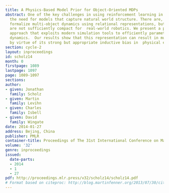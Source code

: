 ```yaml
---
title: A Physics-Based Model Prior for Object-Oriented MDPs
abstract: One of the key challenges in using reinforcement learning in robotics is
  the need for models that capture natural world structure. There are, methods that
  formalize multi-object dynamics using relational representations, but these methods
  are not sufficiently compact for  real-world robotics. We present a physics-based
  approach that exploits modern simulation tools to efficiently parameterize physical
  dynamics.  Our results show that this representation can result in much faster learning,
  by virtue of its strong but appropriate inductive bias in  physical environments.
section: cycle-2
layout: inproceedings
id: scholz14
month: 0
firstpage: 1089
lastpage: 1097
page: 1089-1097
sections: 
author:
- given: Jonathan
  family: Scholz
- given: Martin
  family: Levihn
- given: Charles
  family: Isbell
- given: David
  family: Wingate
date: 2014-01-27
address: Bejing, China
publisher: PMLR
container-title: Proceedings of The 31st International Conference on Machine Learning
volume: '32'
genre: inproceedings
issued:
  date-parts:
  - 2014
  - 1
  - 27
pdf: http://proceedings.mlr.press/v32/scholz14/scholz14.pdf
# Format based on citeproc: http://blog.martinfenner.org/2013/07/30/citeproc-yaml-for-bibliographies/
---
```

